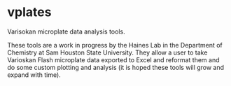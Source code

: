 # vplates
Varisokan microplate data analysis tools.

These tools are a work in progress by the Haines Lab in the Department of Chemistry at Sam Houston State University. They allow a user to take Varioskan Flash microplate data exported to Excel and reformat them and do some custom plotting and analysis (it is hoped these tools will grow and expand with time).
